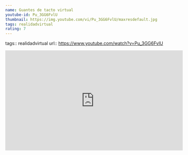 ```yaml
---
name: Guantes de tacto virtual
youtube-id: Pu_3GG6FvlU
thumbnail: https://img.youtube.com/vi/Pu_3GG6FvlU/maxresdefault.jpg
tags: realidadvirtual
rating: 7
---
```

tags:: realidadvirtual
url:: https://www.youtube.com/watch?v=Pu_3GG6FvlU

<iframe width='560' height='315' src='https://www.youtube.com/embed/Pu_3GG6FvlU' title='YouTube video player' frameborder='0' allow='accelerometer; autoplay; clipboard-write; encrypted-media; gyroscope; picture-in-picture; web-share' allowfullscreen></iframe>


